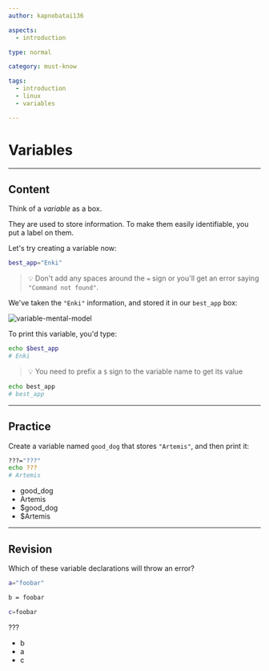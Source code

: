 ```yaml
---
author: kapnobatai136

aspects:
  - introduction

type: normal

category: must-know

tags:
  - introduction
  - linux
  - variables

---
```


# Variables

---
## Content

Think of a *variable* as a box. 

They are used to store information. To make them easily identifiable, you put a label on them. 

Let's try creating a variable now:

```bash
best_app="Enki"
```

> 💡 Don't add any spaces around the `=` sign or you'll get an error saying `"Command not found"`.

We've taken the `"Enki"` information, and stored it in our `best_app` box:

![variable-mental-model](https://img.enkipro.com/fa537341f3027f1cea7b76ecc3398e9d.png)

To print this variable, you'd type:

```bash
echo $best_app
# Enki
```

> 💡 You need to prefix a `$` sign to the variable name to get its value

```bash
echo best_app
# best_app
```

---
## Practice

Create a variable named `good_dog` that stores `"Artemis"`, and then print it:

```bash
???="???"
echo ???
# Artemis
```

* good_dog
* Artemis
* $good_dog
* $Artemis

---
## Revision

Which of these variable declarations will throw an error?

```bash
a="foobar"

b = foobar

c=foobar
```

???

* b
* a
* c
